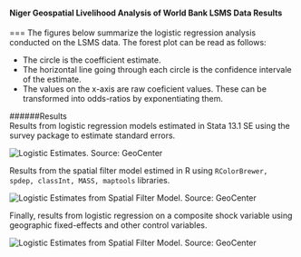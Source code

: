 #### Niger Geospatial Livelihood Analysis of World Bank LSMS Data Results
===
The figures below summarize the logistic regression analysis conducted on the LSMS data. The forest plot can be read as follows:
* The circle is the coefficient estimate.  
* The horizontal line going through each circle is the confidence intervale of the estimate.
* The values on the x-axis are raw coeficient values. These can be transformed into odds-ratios by exponentiating them.

######Results  
Results from logistic regression models estimated in Stata 13.1 SE using the survey package to estimate standard errors.
<p><img src="https://cloud.githubusercontent.com/assets/5873344/4593934/f948e026-508a-11e4-9ea4-e3afe48b3a51.png" alt="Logistic  Estimates. Source: GeoCenter" align="middle"></p>

Results from the spatial filter model estimed in R using `RColorBrewer, spdep, classInt, MASS, maptools` libraries.
<p><img src="https://cloud.githubusercontent.com/assets/5873344/4594082/6eba67d4-508c-11e4-9823-106be59f8982.png" alt="Logistic Estimates from Spatial Filter Model. Source: GeoCenter" align="middle"></p>

Finally, results from logistic regression on a composite shock variable using geographic fixed-effects and other control variables.  
<p><img src="https://cloud.githubusercontent.com/assets/5873344/4594303/4e024c1c-508e-11e4-97db-f69fcf238c4d.jpg" alt="Logistic Estimates from Spatial Filter Model. Source: GeoCenter" align="middle"></p>
